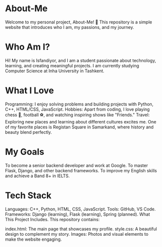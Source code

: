 # About-Me
Welcome to my personal project, About-Me! 🌟 This repository is a simple website that introduces who I am, my passions, and my journey.

# Who Am I?
Hi! My name is Isfandiyor, and I am a student passionate about technology, learning, and creating meaningful projects. I am currently studying Computer Science  at Inha University in Tashkent.

# What I Love
Programming: I enjoy solving problems and building projects with  Python, C++, HTML/CSS, JavaScript.
Hobbies: Apart from coding, I love playing chess 🧩, football ⚽, and watching inspiring shows like "Friends."
Travel: Exploring new places and learning about different cultures excites me. One of my favorite places is Registan Square in Samarkand, where history and beauty blend perfectly.

# My Goals
To become a senior backend developer and work at Google.
To master Flask, Django, and other backend frameworks.
To improve my English skills and achieve a Band 8+ in IELTS.

# Tech Stack
Languages: C++, Python, HTML, CSS, JavaScript.
Tools: GitHub, VS Code.
Frameworks: Django (learning), Flask (learning), Spring (planned).
What This Project Includes.
This repository contains:

index.html: The main page that showcases my profile.
style.css: A beautiful design to complement my story.
Images: Photos and visual elements to make the website engaging.
